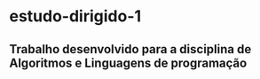 # estudo-dirigido-1
## Trabalho desenvolvido para a disciplina de Algoritmos e Linguagens de programação 
